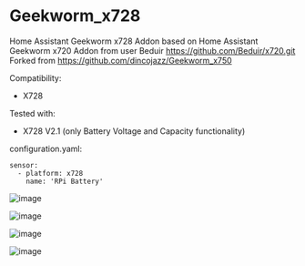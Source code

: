 # Geekworm_x728
Home Assistant Geekworm x728 Addon based on Home Assistant Geekworm x720 Addon from user Beduir https://github.com/Beduir/x720.git
Forked from https://github.com/dincojazz/Geekworm_x750

Сompatibility:
- X728 

Tested with:
- X728 V2.1 (only Battery Voltage and Capacity functionality)

configuration.yaml:

	sensor:
  	  - platform: x728
	    name: 'RPi Battery'

![image](https://user-images.githubusercontent.com/43537611/150182306-632d9244-3b03-45ff-aa10-e8bcf2590a0c.png)


![image](https://user-images.githubusercontent.com/43537611/150182367-7a56df4d-673c-4d8c-b316-5830126211e1.png)


![image](https://user-images.githubusercontent.com/43537611/150182395-427758fc-1910-4321-8341-65ff4748dc56.png)


![image](https://user-images.githubusercontent.com/43537611/150183340-b6fe8342-fbd5-49d9-817c-bc6cc328bdd1.png)
